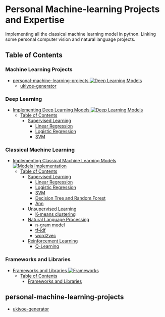 # Personal Machine-learning Projects and Expertise
Implementing all the classical machine learning model in python. Linking some personal computer vision and natural language projects.

## Table of Contents

### Machine Learning Projects
<!-- MarkdownTOC depth=4 -->

- [personal-machine-learning-projects ![Deep Learning Models](https://cdn.rawgit.com/sindresorhus/awesome/d7305f38d29fed78fa85652e3a63e154dd8e8829/media/badge.svg)](#personal-machine-learning-projects)
  - [ukiyoe-generator](#ukiyoe-generator)

### Deep Learning
<!-- MarkdownTOC depth=4 -->

- [Implementing Deep Learning Models ![Deep Learning Models](https://cdn.rawgit.com/sindresorhus/awesome/d7305f38d29fed78fa85652e3a63e154dd8e8829/media/badge.svg)](#awesome-machine-learning-)
  - [Table of Contents](#table-of-contents)
    - [Supervised Learning](#frameworks-and-libraries)
        - [Linear Regression](#frameworks-and-libraries)
        - [Logistic Regression](#frameworks-and-libraries)
        - [SVM](#frameworks-and-libraries)

### Classical Machine Learning 
<!-- MarkdownTOC depth=4 -->

- [Implementing Classical Machine Learning Models ![Models Implementation](https://cdn.rawgit.com/sindresorhus/awesome/d7305f38d29fed78fa85652e3a63e154dd8e8829/media/badge.svg)](#awesome-machine-learning-)
  - [Table of Contents](#table-of-contents)
    - [Supervised Learning](#frameworks-and-libraries)
        - [Linear Regression](#frameworks-and-libraries)
        - [Logistic Regression](#frameworks-and-libraries)
        - [SVM](#frameworks-and-libraries)
        - [Decision Tree and Random Forest](#frameworks-and-libraries)
        - [Ann](#frameworks-and-libraries)
    - [Unsupervised Learning](#frameworks-and-libraries)
        - [K-means clustering](#frameworks-and-libraries)
    - [Natural Language Processing](#frameworks-and-libraries)
        - [n-gram model](#frameworks-and-libraries)
        - [tf-idf](#frameworks-and-libraries)
        - [word2vec](#frameworks-and-libraries)
    - [Reinforcement Learning](#frameworks-and-libraries)
        - [Q-Learning](#frameworks-and-libraries)

### Frameworks and Libraries
<!-- MarkdownTOC depth=4 -->

- [Frameworks and Libraries ![Frameworks](https://cdn.rawgit.com/sindresorhus/awesome/d7305f38d29fed78fa85652e3a63e154dd8e8829/media/badge.svg)](#awesome-machine-learning-)
  - [Table of Contents](#table-of-contents)
    - [Frameworks and Libraries](#frameworks-and-libraries)

## personal-machine-learning-projects
<!-- MarkdownTOC depth=4 -->

  - [ukiyoe-generator](https://github.com/h-muhammed/ukiyoe_generator)
